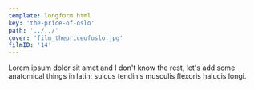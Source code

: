 ```yaml
---
template: longform.html
key: 'the-price-of-oslo'
path: '../../'
cover: 'film_thepriceofoslo.jpg'
filmID: '14'
---
```


Lorem ipsum dolor sit amet and I don't know the rest, let's add some anatomical things in latin: sulcus tendinis musculis flexoris halucis longi.